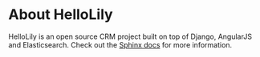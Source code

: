 # About HelloLily

HelloLily is an open source CRM project built on top of Django, AngularJS and
Elasticsearch. Check out the [Sphinx docs](http://hellolily.readthedocs.org/en/latest/)
for more information.

